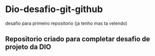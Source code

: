 # Dio-desafio-git-github
desafio para primeiro repositorio (ja tenho mas ta velendo)
## Repositorio criado para completar desafio de projeto da DIO
